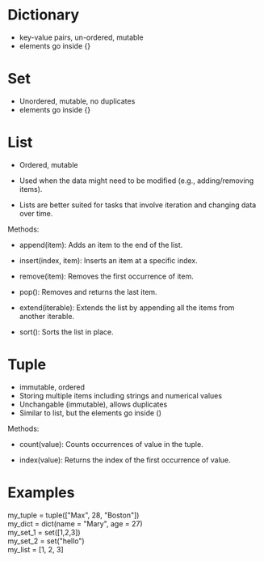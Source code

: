 
# Dictionary
- key-value pairs, un-ordered, mutable
- elements go inside {}

# Set
- Unordered, mutable, no duplicates
- elements go inside {}

# List
- Ordered, mutable
- Used when the data might need to be modified (e.g., adding/removing items).

- Lists are better suited for tasks that involve iteration and changing data over time.

Methods:

- append(item): Adds an item to the end of the list.

- insert(index, item): Inserts an item at a specific index.

- remove(item): Removes the first occurrence of item.

- pop(): Removes and returns the last item.

- extend(iterable): Extends the list by appending all the items from another iterable.

- sort(): Sorts the list in place.

# Tuple
- immutable, ordered
- Storing multiple items including strings and numerical values
- Unchangable (immutable), allows duplicates
- Similar to list, but the elements go inside ()

Methods:
- count(value): Counts occurrences of value in the tuple.
  
- index(value): Returns the index of the first occurrence of value.

# Examples
my_tuple = tuple(["Max", 28, "Boston"])  
my_dict = dict(name = "Mary", age = 27)  
my_set_1 = set([1,2,3])  
my_set_2 = set("hello")  
my_list = [1, 2, 3]
